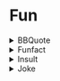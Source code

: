 # Fun



<details>

<summary>BBQuote</summary>

Sends a random Breaking Bad quote from a character

* **character**: Character to quote -> <mark style="color:red;">Required</mark>

<pre><code><strong>Server Only = False
</strong>Default Permission = N/A
</code></pre>

</details>

<details>

<summary>Funfact</summary>

Used to get a random fun fact.

<pre><code><strong>Server Only = False
</strong>Default Permission = N/A
</code></pre>

</details>

<details>

<summary>Insult</summary>

Used to insult any user in the current server (Be careful, the jokes can be vulgar)

* **user**: The user to insult -> <mark style="color:red;">Required</mark>

<pre><code><strong>Server Only = True
</strong>Default Permission = N/A
</code></pre>

</details>

<details>

<summary>Joke</summary>

Used to get a random joke

<pre><code><strong>Server Only = False
</strong>Default Permission = N/A
</code></pre>

</details>

